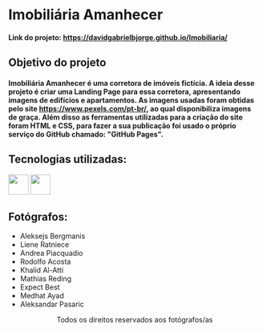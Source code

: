 # Imobiliária Amanhecer
#### Link do projeto: https://davidgabrielbjorge.github.io/Imobiliaria/
## Objetivo do projeto
#### Imobiliária Amanhecer é uma corretora de imóveis fictícia. A ideia desse projeto é criar uma Landing Page para essa corretora, apresentando imagens de edifícios e apartamentos. As imagens usadas foram obtidas pelo site https://www.pexels.com/pt-br/, ao qual disponibiliza imagens de graça. Além disso as ferramentas utilizadas para a criação do site foram HTML e CSS, para fazer a sua publicação foi usado o próprio serviço do GitHub chamado: "GitHub Pages".
## Tecnologias utilizadas:
<div>
<img src="https://cdn.jsdelivr.net/gh/devicons/devicon/icons/html5/html5-original-wordmark.svg" width="40" height="40"/>
<img src="https://cdn.jsdelivr.net/gh/devicons/devicon/icons/css3/css3-original-wordmark.svg" width="40" height="40"/>
</div>

<h2>
Fotógrafos:
</h2>
<p align="justify">
<ul>
<li>Aleksejs Bergmanis</li>
<li>Liene Ratniece</li>
<li>Andrea Piacquadio</li>
<li>Rodolfo Acosta</li>
<li>Khalid Al-Atti</li>
<li>Mathias Reding</li>
<li>Expect Best</li>
<li>Medhat Ayad</li>
<li>Aleksandar Pasaric</li>
</ul>

</p>

<p align="center">
Todos os direitos reservados aos fotógrafos/as
</p>

